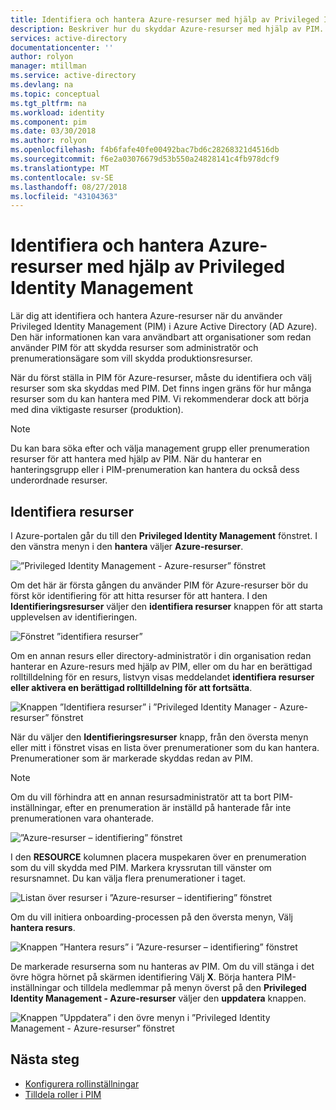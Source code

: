 ```yaml
---
title: Identifiera och hantera Azure-resurser med hjälp av Privileged Identity Management | Microsoft Docs
description: Beskriver hur du skyddar Azure-resurser med hjälp av PIM.
services: active-directory
documentationcenter: ''
author: rolyon
manager: mtillman
ms.service: active-directory
ms.devlang: na
ms.topic: conceptual
ms.tgt_pltfrm: na
ms.workload: identity
ms.component: pim
ms.date: 03/30/2018
ms.author: rolyon
ms.openlocfilehash: f4b6fafe40fe00492bac7bd6c28268321d4516db
ms.sourcegitcommit: f6e2a03076679d53b550a24828141c4fb978dcf9
ms.translationtype: MT
ms.contentlocale: sv-SE
ms.lasthandoff: 08/27/2018
ms.locfileid: "43104363"
---
```

# <a name="discover-and-manage-azure-resources-by-using-privileged-identity-management"></a>Identifiera och hantera Azure-resurser med hjälp av Privileged Identity Management

Lär dig att identifiera och hantera Azure-resurser när du använder Privileged Identity Management (PIM) i Azure Active Directory (AD Azure). Den här informationen kan vara användbart att organisationer som redan använder PIM för att skydda resurser som administratör och prenumerationsägare som vill skydda produktionsresurser.

När du först ställa in PIM för Azure-resurser, måste du identifiera och välj resurser som ska skyddas med PIM. Det finns ingen gräns för hur många resurser som du kan hantera med PIM. Vi rekommenderar dock att börja med dina viktigaste resurser (produktion).

> [!NOTE]
> Du kan bara söka efter och välja management grupp eller prenumeration resurser för att hantera med hjälp av PIM. När du hanterar en hanteringsgrupp eller i PIM-prenumeration kan hantera du också dess underordnade resurser.

## <a name="discover-resources"></a>Identifiera resurser

I Azure-portalen går du till den **Privileged Identity Management** fönstret. I den vänstra menyn i den **hantera** väljer **Azure-resurser**.

![”Privileged Identity Management - Azure-resurser” fönstret](media/azure-pim-resource-rbac/aadpim_manage_azure_resources.png)

Om det här är första gången du använder PIM för Azure-resurser bör du först kör identifiering för att hitta resurser för att hantera. I den **Identifieringsresurser** väljer den **identifiera resurser** knappen för att starta upplevelsen av identifieringen.

![Fönstret ”identifiera resurser”](media/azure-pim-resource-rbac/aadpim_first_run_discovery.png)

Om en annan resurs eller directory-administratör i din organisation redan hanterar en Azure-resurs med hjälp av PIM, eller om du har en berättigad rolltilldelning för en resurs, listvyn visas meddelandet **identifiera resurser eller aktivera en berättigad rolltilldelning för att fortsätta**. 

![Knappen ”Identifiera resurser” i ”Privileged Identity Manager - Azure-resurser” fönstret](media/azure-pim-resource-rbac/aadpim_discover_eligible_not_active.png)

När du väljer den **Identifieringsresurser** knapp, från den översta menyn eller mitt i fönstret visas en lista över prenumerationer som du kan hantera. Prenumerationer som är markerade skyddas redan av PIM.

> [!NOTE]
> Om du vill förhindra att en annan resursadministratör att ta bort PIM-inställningar, efter en prenumeration är inställd på hanterade får inte prenumerationen vara ohanterade.

![”Azure-resurser – identifiering” fönstret](media/azure-pim-resource-rbac/aadpim_discovery_some_selected.png)

I den **RESOURCE** kolumnen placera muspekaren över en prenumeration som du vill skydda med PIM. Markera kryssrutan till vänster om resursnamnet. Du kan välja flera prenumerationer i taget.

![Listan över resurser i ”Azure-resurser – identifiering” fönstret](media/azure-pim-resource-rbac/aadpim_discovery_all_selected.png)

Om du vill initiera onboarding-processen på den översta menyn, Välj **hantera resurs**.

![Knappen ”Hantera resurs” i ”Azure-resurser – identifiering” fönstret](media/azure-pim-resource-rbac/aadpim_discovery_click_manage.png)

De markerade resurserna som nu hanteras av PIM. Om du vill stänga i det övre högra hörnet på skärmen identifiering Välj **X**. Börja hantera PIM-inställningar och tilldela medlemmar på menyn överst på den **Privileged Identity Management - Azure-resurser** väljer den **uppdatera** knappen.

![Knappen ”Uppdatera” i den övre menyn i ”Privileged Identity Management - Azure-resurser” fönstret](media/azure-pim-resource-rbac/aadpim_discovery_resources_refresh.png)

## <a name="next-steps"></a>Nästa steg

- [Konfigurera rollinställningar](pim-resource-roles-configure-role-settings.md)
- [Tilldela roller i PIM](pim-resource-roles-assign-roles.md)
